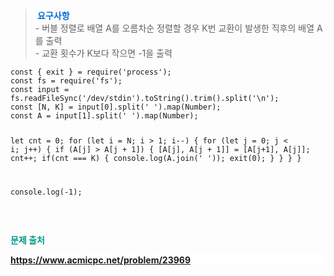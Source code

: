 <blockquote data-ke-style="style3"><span style="color: #006dd7;"><b> &nbsp;요구사항</b></span><br />- 버블 정렬로 배열 A를 오름차순 정렬할 경우 K번 교환이 발생한 직후의 배열 A를 출력<br />- 교환 횟수가 K보다 작으면 -1을 출력</blockquote>
<pre id="code_1722586167992" class="javascript" data-ke-language="javascript" data-ke-type="codeblock"><code>const { exit } = require('process');
const fs = require('fs');
const input = fs.readFileSync('/dev/stdin').toString().trim().split('\n');
const [N, K] = input[0].split(' ').map(Number);
const A = input[1].split(' ').map(Number);

let cnt = 0;
for (let i = N; i &gt; 1; i--) {
	for (let j = 0; j &lt; i; j++) {
		if (A[j] &gt; A[j + 1]) {
			[A[j], A[j + 1]] = [A[j+1], A[j]];
            cnt++;
            if(cnt === K) {
                console.log(A.join(' '));
                exit(0);
            }
		}
	}
}

console.log(-1);</code></pre>
<p data-ke-size="size16">&nbsp;</p>
<p data-ke-size="size16"><span style="color: #009a87;"><b> 문제 출처</b></span></p>
<p style="background-color: #ffffff; color: #353638; text-align: left;" data-ke-size="size16"><span style="color: #009a87;"><b><a href="https://www.acmicpc.net/problem/23968">https://www.acmicpc.net/problem/23969</a></b></span></p>